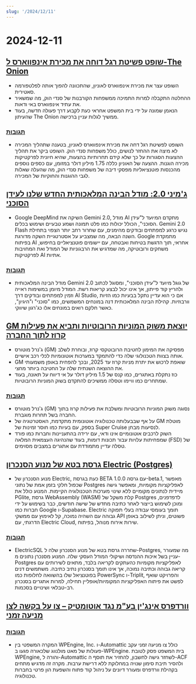 ```yaml
---
slug: '/2024/12/11'
---
```


# 2024-12-11

## [שופט פשיטת רגל דוחה את מכירת אינפווארס ל-The Onion](https://www.nytimes.com/2024/12/10/business/media/the-onion-infowars-alex-jones.html)

- השופט עצר את מכירת אינפווארס לאוניון, שהתכוונה להפוך אותה לפלטפורמה סאטירית.
- ההחלטה התקבלה למרות התמיכה ממשפחות הקורבנות של סנדי הוק, מה שמשאיר את עתיד אינפווארס באי ודאות.
- הנאמן שמונה על ידי בית המשפט אחראי כעת לקבוע דרך פעולה חדשה, בעוד שהעיתון The Onion ממשיך לגלות עניין ברכישה.

### [תגובות](https://news.ycombinator.com/item?id=42384921)

- השופט לפשיטת רגל דחה את מכירת אינפווארס לאוניון, בטענה שתהליך המכירה לא מיצה את ההחזר לנושים, כולל משפחות סנדי הוק. השופט ביקר את תהליך ההצעות הסגורות על כך שלא קידם תחרותיות בהצעות, שהיא חיונית לפרקטיקות מכירה הוגנות. ההצעה של האוניון כללה 1.75 מיליון דולר במזומן, עם כספים נוספים מהכנסות פוטנציאליות מפסקי דיבה של משפחות סנדי הוק, מה שהעלה שאלות לגבי ההוגנות והחוקיות של המכירה.

## [ג'מיני 2.0: מודל הבינה המלאכותית החדש שלנו לעידן הסוכני](https://blog.google/technology/google-deepmind/google-gemini-ai-update-december-2024/)

- Google DeepMind השיקה את Gemini 2.0, מודל AI מתקדם המיועד ל"עידן הסוכני", הכולל יכולות כמו פלט תמונה ושמע טבעיים ושימוש בכלים. Gemini 2.0 Flash נגיש כרגע למפתחים ובודקים מהימנים, עם שחרור רחב יותר הצפוי בתחילת השנה הבאה, מה שמצביע על אסטרטגיית השקה מדורגת. Google מתמקדת בפיתוח AI אחראי, תוך הדגשת בטיחות ואבטחה, עם יישומים פוטנציאליים בחיפוש, משחקים ורובוטיקה, מה שמדגיש את הרבגוניות של המודל ואת המחויבות לפרקטיקות AI אתיות.

### [תגובות](https://news.ycombinator.com/item?id=42388783)

- מודל הבינה המלאכותית Gemini 2.0 של גוגל מיועד ל"עידן הסוכני", ומסוגל לכתוב ולהריץ קוד פייתון, אך אינו יכול לבצע קריאות רשת. המודל מיומן במשימות ראייה וזמין למפתחים ובודקים דרך AI Studio, אם כי הוא עדיין נתקל בבעיות כמו הזיות וורבוזיות. קהילת הבינה המלאכותית דנה במונחים המשמשים, כמו "סוכני" ו"היגיון", כאשר חלקם רואים במונחים אלו כג'רגון שיווקי.

## [GM יוצאת משוק המוניות הרובוטיות ותביא את פעילות קרוז לתוך החברה](https://www.cnbc.com/2024/12/10/gm-halts-funding-of-robotaxi-development-by-cruise.html)

- ג'נרל מוטורס (GM) מפסיקה את המימון לחטיבת הרובוטקסי קרוז, ובוחרת לשלב אותה בצוות הטכנולוגי שלה כדי להתמקד במערכות אוטונומיות לכלי רכב אישיים.
- GM שואפת לרכוש את יתרת מניות קרוז עד 2025, ובכך להפחית באופן משמעותי את ההוצאה השנתית שלה על החטיבה ביותר מחצי.
- כוז נתקלת באתגרים, כמו קנס של 1.5 מיליון דולר על אי דיווח על תאונה, בעוד שמתחרים כמו וויימו וטסלה ממשיכים להתקדם בשוק המוניות הרובוטיות.

### [תגובות](https://news.ycombinator.com/item?id=42381637)

- ג'נרל מוטורס (GM) נסוגה משוק המוניות הרובוטיות ומשלבת את פעילות קרוז בתוך החברה בשל תחרות מוגברת.
- על אף שבבעלותה טכנולוגיה אוטונומית מתקדמת, האסטרטגיה של GM מוטלת בספק, עם בעיות כמו חוסר זמינות של Super Cruise לנסיעות מבחן.
- השוק לרכבים אוטונומיים אינו ודאי, עם ירידה בהתעניינות וחברות כמו פורד שמפחיתות עלויות עבור תכונות דומות, בעוד שהנהיגה העצמאית המלאה (FSD) של טסלה עדיין מתמודדת עם אתגרים במצבים מסוימים.

## [גרסת בטא של מנוע הסנכרון Electric (Postgres)](https://electric-sql.com/blog/2024/12/10/electric-beta-release)

- מנוע הסנכרון של Electric, כעת בגרסת BETA עם גרסה 1.0.0-beta.1, מאפשר שכפול חלקי בזמן אמת של נתוני Postgres לאפליקציות מקומיות, ומאפשר גישה מיידית לנתונים מקומיים ללא שינוי מערכות הטכנולוגיה הקיימות. המנוע כולל את PGlite, גרסת WebAssembly (WASM) קלת משקל של Postgres לדפדפנים, ומוכן לשימוש בייצור לאחר כתיבה מחדש של שישה חודשים, כבר בשימוש על ידי חברות כמו Google ו-Supabase. Electric תומך בעומסי עבודה בעלי תפוקה גבוהה עם השהיה נמוכה, קל לאימוץ עם ממשקי API פשוטים, וניתן לשילוב באופן הדרגתי, עם Electric Cloud, שירות אירוח מנוהל, בפיתוח.

### [תגובות](https://news.ycombinator.com/item?id=42383136)

- ElectricSQL שחררה גרסת בטא של מנוע הסנכרון שלה ל-Postgres, מה שמעורר עניין בשל איכות ההנדסה ושיקולי המודל העסקי שלה. המנוע מסנכרן נתונים מ-Postgres לאפליקציות מקומיות כהעתקים לקריאה בלבד, מתאים לשירותים עם קריאה גבוהה וכתיבה נמוכה, אך אינו תומך בסנכרון נתיב כתיבה. משתמשים דנים בפוטנציאל שלו בהשוואה לחלופות כמו PowerSync ו-Triplit, והפרויקט שואף לפשט את פיתוח האפליקציות המקומיות/אופליין תחילה, למרות אתגרים בסנכרון רב-טבלאי ושינויים בסכמות.

## [וורדפרס אינג'ין בע"מ נגד אוטומטיק – צו על בקשה לצו מניעה זמני](https://www.courtlistener.com/docket/69221176/64/wpengine-inc-v-automattic-inc/)

### [תגובות](https://news.ycombinator.com/item?id=42382829)

- המקרה המשפטי בין WPEngine, Inc. ו-Automattic כולל צו מניעה זמני עקב פעולות של מאט מולנווג שלכאורה פגעו ב-WPEngine. בית המשפט פסק לטובת WPEngine, והורה ל-Automattic לשחזר גישה לחשבון, להחזיר את תוסף ה-ACF ולהסיר תיבת סימון שנויה במחלוקת ללא דרישת ערבות. מקרה זה מדגיש מתחים בקהילת וורדפרס ומעורר דיונים על ניהול קוד פתוח והשפעת הון פרטי בחברות טכנולוגיה.

<head>
  <meta property="og:title" content="שופט פשיטת רגל דוחה את מכירת אינפווארס ל-The Onion" />
  <meta property="og:type" content="website" />
  <meta property="og:image" content="https://og.cho.sh/api/og/?title=%D7%A9%D7%95%D7%A4%D7%98%20%D7%A4%D7%A9%D7%99%D7%98%D7%AA%20%D7%A8%D7%92%D7%9C%20%D7%93%D7%95%D7%97%D7%94%20%D7%90%D7%AA%20%D7%9E%D7%9B%D7%99%D7%A8%D7%AA%20%D7%90%D7%99%D7%A0%D7%A4%D7%95%D7%95%D7%90%D7%A8%D7%A1%20%D7%9C-The%20Onion&subheading=%D7%99%D7%95%D7%9D%20%D7%A8%D7%91%D7%99%D7%A2%D7%99%2C%2011%20%D7%91%D7%93%D7%A6%D7%9E%D7%91%D7%A8%202024%3A%20%D7%A1%D7%99%D7%9B%D7%95%D7%9D%20%D7%97%D7%93%D7%A9%D7%95%D7%AA%20Hacker" />
</head>

